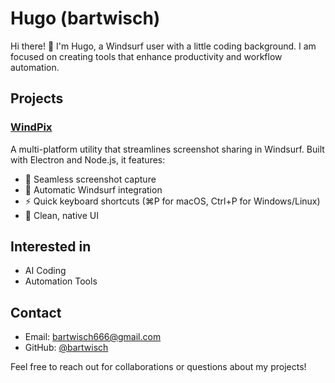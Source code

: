 # Hugo (bartwisch)

Hi there! 👋 I'm Hugo, a Windsurf user with a little coding background. I am focused on creating tools that enhance productivity and workflow automation.

## Projects

### [WindPix](https://github.com/bartwisch/windpix)
A multi-platform utility that streamlines screenshot sharing in Windsurf. Built with Electron and Node.js, it features:
- 📸 Seamless screenshot capture
- 🔄 Automatic Windsurf integration
- ⚡️ Quick keyboard shortcuts (⌘P for macOS, Ctrl+P for Windows/Linux)
- 🎨 Clean, native UI

## Interested in
- AI Coding
- Automation Tools

## Contact
- Email: bartwisch666@gmail.com
- GitHub: [@bartwisch](https://github.com/bartwisch)

Feel free to reach out for collaborations or questions about my projects!
